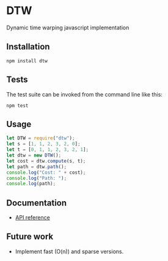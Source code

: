 # DTW

Dynamic time warping javascript implementation

## Installation

```
npm install dtw
```

## Tests

The test suite can be invoked from the command line like this:

```
npm test
```

## Usage

```js
let DTW = require("dtw");
let s = [1, 1, 2, 3, 2, 0];
let t = [0, 1, 1, 2, 3, 2, 1];
let dtw = new DTW();
let cost = dtw.compute(s, t);
let path = dtw.path();
console.log("Cost: " + cost);
console.log("Path: ");
console.log(path);
```

## Documentation

- [API reference](./doc/api/dtw.md)

## Future work

- Implement fast (O(n)) and sparse versions.

